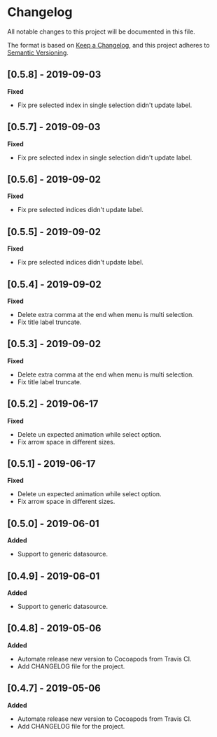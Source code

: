 # Changelog
All notable changes to this project will be documented in this file.

The format is based on [Keep a Changelog](https://keepachangelog.com/en/1.0.0/),
and this project adheres to [Semantic Versioning](https://semver.org/spec/v2.0.0.html).

## [0.5.8] - 2019-09-03
**Fixed**
- Fix pre selected index in single selection didn't update label.

## [0.5.7] - 2019-09-03
**Fixed**
- Fix pre selected index in single selection didn't update label.

## [0.5.6] - 2019-09-02
**Fixed**
- Fix pre selected indices didn't update label.

## [0.5.5] - 2019-09-02
**Fixed**
- Fix pre selected indices didn't update label.

## [0.5.4] - 2019-09-02
**Fixed**
- Delete extra comma at the end when menu is multi selection.
- Fix title label truncate.

## [0.5.3] - 2019-09-02
**Fixed**
- Delete extra comma at the end when menu is multi selection.
- Fix title label truncate.

## [0.5.2] - 2019-06-17
**Fixed**
- Delete un expected animation while select option.
- Fix arrow space in different sizes.

## [0.5.1] - 2019-06-17
**Fixed**
- Delete un expected animation while select option.
- Fix arrow space in different sizes.

## [0.5.0] - 2019-06-01
**Added**
- Support to generic datasource.

## [0.4.9] - 2019-06-01
**Added**
- Support to generic datasource.

## [0.4.8] - 2019-05-06
**Added**
- Automate release new version to Cocoapods from Travis CI.
- Add CHANGELOG file for the project.

## [0.4.7] - 2019-05-06
**Added**
- Automate release new version to Cocoapods from Travis CI.
- Add CHANGELOG file for the project.
